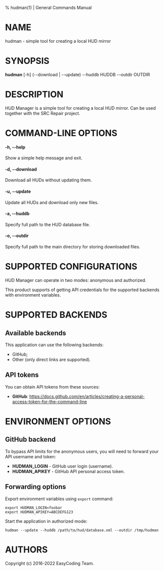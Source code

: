 % hudman(1) | General Commands Manual

# NAME

hudman - simple tool for creating a local HUD mirror

# SYNOPSIS

**hudman** \[-h\] (--download | --update) --huddb HUDDB --outdir OUTDIR

# DESCRIPTION

HUD Manager is a simple tool for creating a local HUD mirror. Can be used together with the SRC Repair project.

# COMMAND-LINE OPTIONS

#### -h, \-\-help
Show a simple help message and exit.

#### -d, \-\-download
Download all HUDs without updating them.

#### -u, \-\-update
Update all HUDs and download only new files.

#### -a, \-\-huddb
Specify full path to the HUD database file.

#### -o, \-\-outdir
Specify full path to the main directory for storing downloaded files.

# SUPPORTED CONFIGURATIONS

HUD Manager can operate in two modes: anonymous and authorized.

This product supports of getting API credentials for the supported backends with environment variables.

# SUPPORTED BACKENDS

## Available backends

This application can use the following backends:

  * GitHub;
  * Other (only direct links are supported).

## API tokens

You can obtain API tokens from these sources:

  * **GitHub**: https://docs.github.com/en/articles/creating-a-personal-access-token-for-the-command-line

# ENVIRONMENT OPTIONS

## GitHub backend

To bypass API limits for the anonymous users, you will need to forward your API username and token:

  * **HUDMAN_LOGIN** - GitHub user login (username).
  * **HUDMAN_APIKEY** - GitHub API personal access token.

## Forwarding options

Export environment variables using `export` command:

```
export HUDMAN_LOGIN=foobar
export HUDMAN_APIKEY=ABCDEFG123
```

Start the application in authorized mode:

```
hudman --update --huddb /path/to/hud/database.xml --outdir /tmp/hudman
```

# AUTHORS

Copyright (c) 2016-2022 EasyCoding Team.
